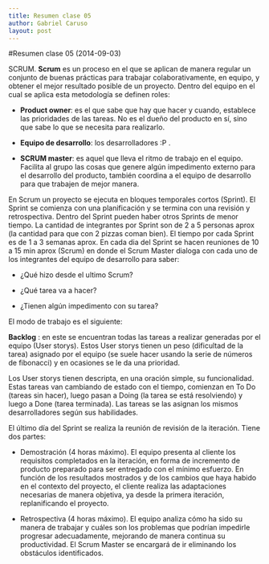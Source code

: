 ```yaml
---
title: Resumen clase 05
author: Gabriel Caruso
layout: post
---
```


#Resumen clase 05 (2014-09-03)

SCRUM.
**Scrum** es un proceso en el que se aplican de manera regular un conjunto de buenas prácticas para trabajar 
colaborativamente, en equipo, y obtener el mejor resultado posible de un proyecto.
Dentro del equipo en el cual se aplica esta metodología se definen roles:

* **Product owner**: es el que sabe que hay que hacer y cuando, establece las prioridades 
de las tareas. No es el dueño del producto en sí, sino que sabe lo que se necesita para realizarlo. 

* **Equipo de desarrollo**: los desarrolladores :P .

* **SCRUM master**: es aquel que lleva el ritmo de trabajo en el equipo. Facilita al grupo las cosas que 
genere algún impedimento externo para el desarrollo del producto, también coordina a el equipo de desarrollo
para que trabajen de mejor manera. 

En Scrum un proyecto se ejecuta en bloques temporales cortos (Sprint). El Sprint se comienza con una 
planificación y se termina con una revisión y retrospectiva. Dentro del Sprint pueden haber otros Sprints 
de menor tiempo. La cantidad de integrantes por Sprint son de 2 a 5 personas aprox (la cantidad para que con 
2 pizzas coman bien). El tiempo por cada Sprint es de 1 a 3 semanas aprox.
En cada dia del Sprint se hacen reuniones de 10 a 15 min aprox (Scrum) en donde el Scrum Master 
dialoga con cada uno de los integrantes del equipo de desarrollo para saber:

* ¿Qué hizo desde el ultimo Scrum?

* ¿Qué tarea va a hacer?

* ¿Tienen algún impedimento con su tarea?

El modo de trabajo es el siguiente:

 **Backlog** : en este se encuentran todas las tareas a realizar generadas por el equipo (User storys). Estos User storys tienen un peso (dificultad de la tarea) asignado por el equipo (se suele hacer usando la serie de números de fibonacci) y en ocasiones se le da una prioridad.
 
Los User storys tienen descripta, en una oración simple, su funcionalidad. 
Estas tareas van cambiando de estado con el tiempo, comienzan en To Do (tareas sin hacer), luego pasan a Doing (la tarea se está resolviendo) y luego a Done (tarea terminada). Las tareas se las asignan los mismos desarrolladores según sus habilidades.

El último día del Sprint se realiza la reunión de revisión de la iteración. Tiene dos partes:

* Demostración (4 horas máximo). El equipo presenta al cliente los requisitos completados en la iteración, en forma de incremento de producto preparado para ser entregado con el mínimo esfuerzo. En función de los resultados mostrados y de los cambios que haya habido en el contexto del proyecto, el cliente realiza las adaptaciones necesarias de manera objetiva, ya desde la primera iteración, replanificando el proyecto.

* Retrospectiva (4 horas máximo). El equipo analiza cómo ha sido su manera de trabajar y cuáles son los problemas que podrían impedirle progresar adecuadamente, mejorando de manera continua su productividad. El Scrum Master se encargará de ir eliminando los obstáculos identificados.
